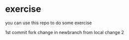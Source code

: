 # exercise
you can use this repo to do some exercise



1st commit fork
change in newbranch from local
change 2
